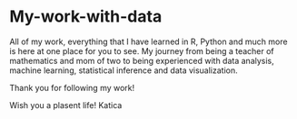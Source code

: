 # My-work-with-data
All of my work, everything that I have learned in R, Python and much more
is here at one place for you to see.
My journey from being a teacher of mathematics and mom of two to being 
experienced with data analysis, machine learning, statistical inference
and data visualization.

Thank you for following my work!

Wish you a plasent life! Katica
